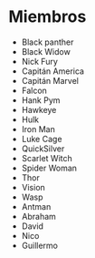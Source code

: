 # Miembros

* Black panther
* Black Widow
* Nick Fury
* Capitán America
* Capitán Marvel
* Falcon
* Hank Pym
* Hawkeye
* Hulk
* Iron Man
* Luke Cage
* QuickSilver
* Scarlet Witch
* Spider Woman
* Thor
* Vision
* Wasp
* Antman
* Abraham 
* David
* Nico
* Guillermo

